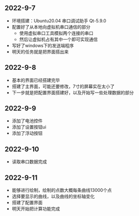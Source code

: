 ## 2022-9-7
- 环境搭建：Ubuntu20.04 串口调试助手 Qt-5.9.0
- 配置好了从本地向虚拟机串口通信的部分
  - 使用虚拟串口工具模拟两个连接的串口
  - 然后让虚拟机占有其中一个即可实现通信
- 写好了windows下的发送端程序 
- 明天的任务就是把界面搭出来

## 2022-9-8
- 基本的界面已经搭建完毕
- 搭建了主界面，可能还要修改，7寸的屏幕实在太小了
- 下一步就是把配置界面搭建好，以及开始写一些处理数据的部分

## 2022-9-9
- 添加了电池控件
- 添加了设置按钮ui
- 添加了浮动按钮
## 2022-9-10
- 读取串口数据完成

## 2022-9-11
- 能够进行绘制，绘制的点数大概每条曲线13000个点
- 选择要显示的曲线，以及曲线的坐标轴变化
- 搭建了配置界面
- 明天开始把计算功能完成